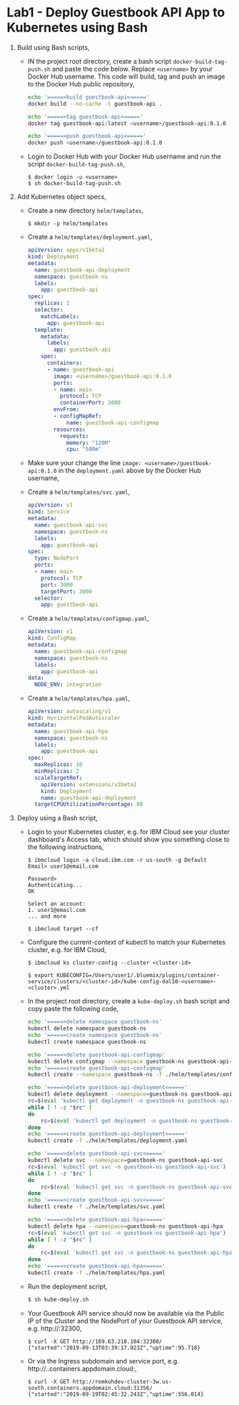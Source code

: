 # Lab1 - Deploy Guestbook API App to Kubernetes using Bash

1.  Build using Bash scripts,

	* IN the project root directory, create a bash script `docker-build-tag-push.sh` and paste the code below. Replace `<username>` by your Docker Hub username. This code will build, tag and push an image to the Docker Hub public repository,

		```bash
		echo '=====>build guestbook-api<====='
		docker build --no-cache -t guestbook-api .

		echo '=====>tag guestbook-api<====='
		docker tag guestbook-api:latest <username>/guestbook-api:0.1.0

		echo '=====>push guestbook-api<====='
		docker push <username>/guestbook-api:0.1.0
		```

	* Login to Docker Hub with your Docker Hub username and run the script `docker-build-tag-push.sh`,
	
		```console
		$ docker login -u <username>
		$ sh docker-build-tag-push.sh
		```

2.  Add Kubernetes object specs, 

	* Create a new directory `helm/templates`,

		```console
		$ mkdir -p helm/templates
		```

	* Create a `helm/templates/deployment.yaml`,

		```yaml
		apiVersion: apps/v1beta2
		kind: Deployment
		metadata: 
		  name: guestbook-api-deployment
		  namespace: guestbook-ns
		  labels: 
			app: guestbook-api
		spec:
		  replicas: 1
		  selector: 
			matchLabels:
		  	  app: guestbook-api
		  template: 
			metadata: 
			  labels:
				app: guestbook-api
			spec: 
			  containers:
			  - name: guestbook-api
				image: <username>/guestbook-api:0.1.0
				ports:
				- name: main
				  protocol: TCP
				  containerPort: 3000
				envFrom:
				- configMapRef:
					name: guestbook-api-configmap
				resources:
				  requests:
				    memory: "120M"
					cpu: "500m" 
		```

	* Make sure your change the line `image: <username>/guestbook-api:0.1.0` in the `deployment.yaml` above by the Docker Hub username,

	* Create a `helm/templates/svc.yaml`,

		```yaml
		apiVersion: v1
		kind: Service
		metadata:
		  name: guestbook-api-svc
		  namespace: guestbook-ns
		  labels:
			app: guestbook-api
		spec:
		  type: NodePort
		  ports:
		  - name: main
			protocol: TCP
			port: 3000
			targetPort: 3000
		  selector: 
			app: guestbook-api
		```

	* Create a `helm/templates/configmap.yaml`,

		```yaml
		apiVersion: v1
		kind: ConfigMap
		metadata:
		  name: guestbook-api-configmap
		  namespace: guestbook-ns
		  labels:
    		app: guestbook-api
		data:
		  NODE_ENV: integration
		```

	* Create a `helm/templates/hpa.yaml`,

		```yaml
		apiVersion: autoscaling/v1
		kind: HorizontalPodAutoscaler
		metadata:
		  name: guestbook-api-hpa
		  namespace: guestbook-ns
		  labels: 
    		app: guestbook-api
		spec:
		  maxReplicas: 10
		  minReplicas: 2
		  scaleTargetRef:
			apiVersion: extensions/v1beta1
			kind: Deployment
			name: guestbook-api-deployment
		  targetCPUUtilizationPercentage: 80
		```

3.  Deploy using a Bash script,

	* Login to your Kubernetes cluster, e.g. for IBM Cloud see your cluster dashboard's Access tab, which should show you something close to the following instructions,

		```console
		$ ibmcloud login -a cloud.ibm.com -r us-south -g Default
		Email> user1@email.com

		Password> 
		Authenticating...
		OK

		Select an account:
		1. user1@email.com
		... and more

		$ ibmcloud target --cf
		```

	* Configure the current-context of kubectl to match your Kubernetes cluster, e.g. for IBM Cloud,

		```console
		$ ibmcloud ks cluster-config --cluster <cluster-id>

		$ export KUBECONFIG=/Users/user1/.bluemix/plugins/container-service/clusters/<cluster-id>/kube-config-dal10-<username>-<cluster>.yml
		```

	* In the project root directory, create a `kube-deploy.sh` bash script and copy paste the following code,

		```bash
		echo '=====>delete namespace guestbook-ns'
		kubectl delete namespace guestbook-ns
		echo '=====>create namespace guestbook-ns'
		kubectl create namespace guestbook-ns

		echo '=====>delete guestbook-api-configmap'
		kubectl delete configmap --namespace guestbook-ns guestbook-api-configmap
		echo '=====>create guestbook-api-configmap'
		kubectl create --namespace guestbook-ns -f ./helm/templates/configmap.yaml

		echo '=====>delete guestbook-api-deployment<====='
		kubectl delete deployment --namespace=guestbook-ns guestbook-api-deployment
		rc=$(eval 'kubectl get deployment -n guestbook-ns guestbook-api-deployment')
		while [ ! -z "$rc" ] 
		do
			rc=$(eval 'kubectl get deployment -n guestbook-ns guestbook-api-deployment')
		done
		echo '=====>create guestbook-api-deployment<====='
		kubectl create -f ./helm/templates/deployment.yaml

		echo '=====>delete guestbook-api-svc<====='
		kubectl delete svc --namespace=guestbook-ns guestbook-api-svc
		rc=$(eval 'kubectl get svc -n guestbook-ns guestbook-api-svc')
		while [ ! -z "$rc" ] 
		do
			rc=$(eval 'kubectl get svc -n guestbook-ns guestbook-api-svc')
		done
		echo '=====>create guestbook-api-svc<====='
		kubectl create -f ./helm/templates/svc.yaml

		echo '=====>delete guestbook-api-hpa<====='
		kubectl delete hpa --namespace=guestbook-ns guestbook-api-hpa
		rc=$(eval 'kubectl get svc -n guestbook-ns guestbook-api-hpa')
		while [ ! -z "$rc" ] 
		do
			rc=$(eval 'kubectl get svc -n guestbook-ns guestbook-api-hpa')
		done
		echo '=====>create guestbook-api-hpa<====='
		kubectl create -f ./helm/templates/hpa.yaml
		```

	* Run the deployment script,

		```bash
		$ sh kube-deploy.sh
		```

	* Your Guestbook API service should now be available via the Public IP of the Cluster and the NodePort of your Guestbook API service, e.g. http://<Public IP>:32300, 

		```console
		$ curl -X GET http://169.63.218.104:32300/
		{"started":"2019-09-13T03:39:17.923Z","uptime":95.718}
		```
	* Or via the Ingress subdomain and service port, e.g. http://<cluster-name>.<region>.containers.appdomain.cloud:<service-port>,

		```console
		$ curl -X GET http://remkohdev-cluster-3w.us-south.containers.appdomain.cloud:31356/
		{"started":"2019-09-19T02:45:32.243Z","uptime":556.014}
		```